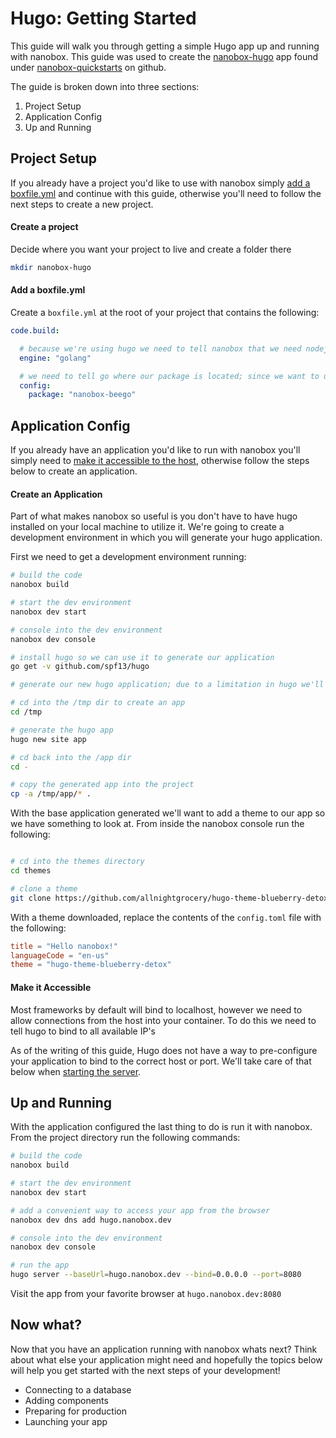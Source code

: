 # Hugo: Getting Started
This guide will walk you through getting a simple Hugo app up and running with nanobox. This guide was used to create the <a href="https://github.com/nanobox-quickstarts/nanobox-hugo" target="\_blank">nanobox-hugo</a> app found under <a href="https://github.com/nanobox-quickstarts" target="\_blank">nanobox-quickstarts</a> on github.

The guide is broken down into three sections:

1. Project Setup
2. Application Config
3. Up and Running

## Project Setup
If you already have a project you'd like to use with nanobox simply [add a boxfile.yml](#add-a-boxfile-yml) and continue with this guide, otherwise you'll need to follow the next steps to create a new project.

#### Create a project
Decide where you want your project to live and create a folder there

```bash
mkdir nanobox-hugo
```

#### Add a boxfile.yml
Create a `boxfile.yml` at the root of your project that contains the following:

```yaml
code.build:

  # because we're using hugo we need to tell nanobox that we need nodejs in our container
  engine: "golang"

  # we need to tell go where our package is located; since we want to use this projects codebase we specify "."
  config:
    package: "nanobox-beego"
```

## Application Config
If you already have an application you'd like to run with nanobox you'll simply need to [make it accessible to the host](#make-it-accessible), otherwise follow the steps below to create an application.

#### Create an Application
Part of what makes nanobox so useful is you don't have to have hugo installed on your local machine to utilize it. We're going to create a development environment in which you will generate your hugo application.

First we need to get a development environment running:

```bash
# build the code
nanobox build

# start the dev environment
nanobox dev start

# console into the dev environment
nanobox dev console

# install hugo so we can use it to generate our application
go get -v github.com/spf13/hugo

# generate our new hugo application; due to a limitation in hugo we'll have to generate our app in another folder and move it where we want it

# cd into the /tmp dir to create an app
cd /tmp

# generate the hugo app
hugo new site app

# cd back into the /app dir
cd -

# copy the generated app into the project
cp -a /tmp/app/* .
```

With the base application generated we'll want to add a theme to our app so we have something to look at. From inside the nanobox console run the following:

```bash

# cd into the themes directory
cd themes

# clone a theme
git clone https://github.com/allnightgrocery/hugo-theme-blueberry-detox.git
```

With a theme downloaded, replace the contents of the `config.toml` file with the following:

```toml
title = "Hello nanobox!"
languageCode = "en-us"
theme = "hugo-theme-blueberry-detox"
```

#### Make it Accessible
Most frameworks by default will bind to localhost, however we need to allow connections from the host into your container. To do this we need to tell hugo to bind to all available IP's

As of the writing of this guide, Hugo does not have a way to pre-configure your application to bind to the correct host or port. We'll take care of that below when [starting the server](#up-and-running).

## Up and Running
With the application configured the last thing to do is run it with nanobox. From the project directory run the following commands:

```bash
# build the code
nanobox build

# start the dev environment
nanobox dev start

# add a convenient way to access your app from the browser
nanobox dev dns add hugo.nanobox.dev

# console into the dev environment
nanobox dev console

# run the app
hugo server --baseUrl=hugo.nanobox.dev --bind=0.0.0.0 --port=8080
```

Visit the app from your favorite browser at `hugo.nanobox.dev:8080`

## Now what?
Now that you have an application running with nanobox whats next? Think about what else your application might need and hopefully the topics below will help you get started with the next steps of your development!

* Connecting to a database
* Adding components
* Preparing for production
* Launching your app
